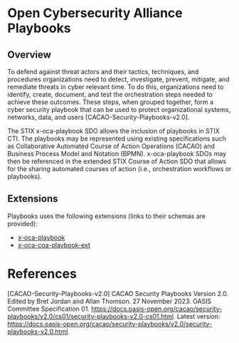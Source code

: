 # Open Cybersecurity Alliance Playbooks

## Overview

To defend against threat actors and their tactics, techniques, and procedures organizations need to detect, investigate, prevent, mitigate, and remediate threats in cyber relevant time. To do this, organizations need to identify, create, document, and test the orchestration steps needed to achieve these outcomes. These steps, when grouped together, form a cyber security playbook that can be used to protect organizational systems, networks, data, and users [CACAO-Security-Playbooks-v2.0].

The STIX x-oca-playbook SDO allows the inclusion of playbooks in STIX CTI. The playbooks may be represented using existing specifications such as Collaborative Automated Course of Action Operations (CACAO) and Business Process Model and Notation (BPMN). x-oca-playbook SDOs may then be referenced in the extended STIX Course of Action SDO that allows for the sharing automated courses of action (i.e., orchestration workflows or playbooks).

## Extensions

Playbooks uses the following extensions (links to their schemas are provided):

* [x-oca-playbook](../../extension_schema/x-oca-playbook.json)
* [x-oca-coa-playbook-ext](../../extension_schema/x-oca-coa-playbook-ext.json)

# References

[CACAO-Security-Playbooks-v2.0]
CACAO Security Playbooks Version 2.0. Edited by Bret Jordan and Allan Thomson. 27 November 2023. OASIS Committee Specification 01. https://docs.oasis-open.org/cacao/security-playbooks/v2.0/cs01/security-playbooks-v2.0-cs01.html. Latest version: https://docs.oasis-open.org/cacao/security-playbooks/v2.0/security-playbooks-v2.0.html.